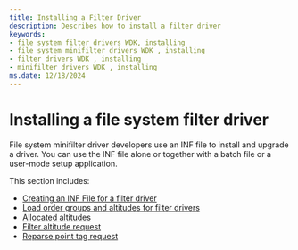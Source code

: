 ```yaml
---
title: Installing a Filter Driver
description: Describes how to install a filter driver
keywords:
- file system filter drivers WDK, installing
- file system minifilter drivers WDK , installing
- filter drivers WDK , installing
- minifilter drivers WDK , installing
ms.date: 12/18/2024
---
```


# Installing a file system filter driver

File system minifilter driver developers use an INF file to install and upgrade a driver. You can use the INF file alone or together with a batch file or a user-mode setup application.

This section includes:

* [Creating an INF File for a filter driver](creating-an-inf-file-for-a-minifilter-driver.md)
* [Load order groups and altitudes for filter drivers](load-order-groups-and-altitudes-for-minifilter-drivers.md)
* [Allocated altitudes](allocated-altitudes.md)
* [Filter altitude request](minifilter-altitude-request.md)
* [Reparse point tag request](reparse-point-tag-request.md)

